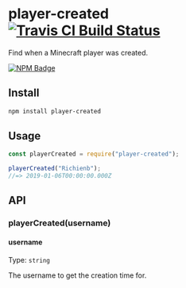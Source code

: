 # player-created [![Travis CI Build Status](https://img.shields.io/travis/com/Richienb/player-created/master.svg?style=for-the-badge)](https://travis-ci.com/Richienb/player-created)

Find when a Minecraft player was created.

[![NPM Badge](https://nodei.co/npm/player-created.png)](https://npmjs.com/package/player-created)

## Install

```sh
npm install player-created
```

## Usage

```js
const playerCreated = require("player-created");

playerCreated("Richienb");
//=> 2019-01-06T00:00:00.000Z
```

## API

### playerCreated(username)

#### username

Type: `string`

The username to get the creation time for.
